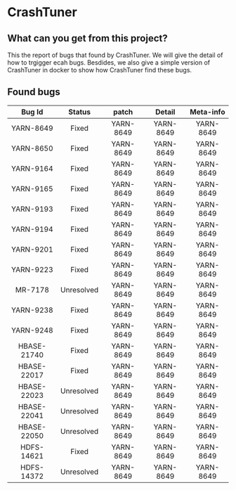 # CrashTuner

## What can you get from this project?
This the report of bugs that found by CrashTuner. We will give the detail of how to trgigger ecah bugs. Besdides, we also give a simple version of CrashTuner in docker to show how CrashTuner find these bugs.
## Found bugs
|Bug Id  |Status |patch|Detail|Meta-info|
| :------:  | :------: | :------: | :------: | :------: |
| YARN-8649 | Fixed | YARN-8649 | YARN-8649 | YARN-8649 |
| YARN-8650 | Fixed | YARN-8649 | YARN-8649 | YARN-8649 |
| YARN-9164 | Fixed | YARN-8649 | YARN-8649 | YARN-8649 |
| YARN-9165 | Fixed | YARN-8649 | YARN-8649 | YARN-8649 |
| YARN-9193 | Fixed | YARN-8649 | YARN-8649 | YARN-8649 |
| YARN-9194 | Fixed | YARN-8649 | YARN-8649 | YARN-8649 |
| YARN-9201 | Fixed | YARN-8649 | YARN-8649 | YARN-8649 |
| YARN-9223 | Fixed | YARN-8649 | YARN-8649 | YARN-8649 |
| MR-7178 | Unresolved | YARN-8649 | YARN-8649 | YARN-8649 |
| YARN-9238 | Fixed | YARN-8649 | YARN-8649 | YARN-8649 |
| YARN-9248 | Fixed | YARN-8649 | YARN-8649 | YARN-8649 |
| HBASE-21740 | Fixed | YARN-8649 | YARN-8649 | YARN-8649 |
| HBASE-22017 | Fixed | YARN-8649 | YARN-8649 | YARN-8649 |
| HBASE-22023| Unresolved | YARN-8649 | YARN-8649 | YARN-8649 |
| HBASE-22041 | Unresolved | YARN-8649 | YARN-8649 | YARN-8649 |
| HBASE-22050 | Unresolved | YARN-8649 | YARN-8649 | YARN-8649 |
| HDFS-14621 | Fixed | YARN-8649 | YARN-8649 | YARN-8649 |
| HDFS-14372 | Unresolved | YARN-8649 | YARN-8649 | YARN-8649 |
